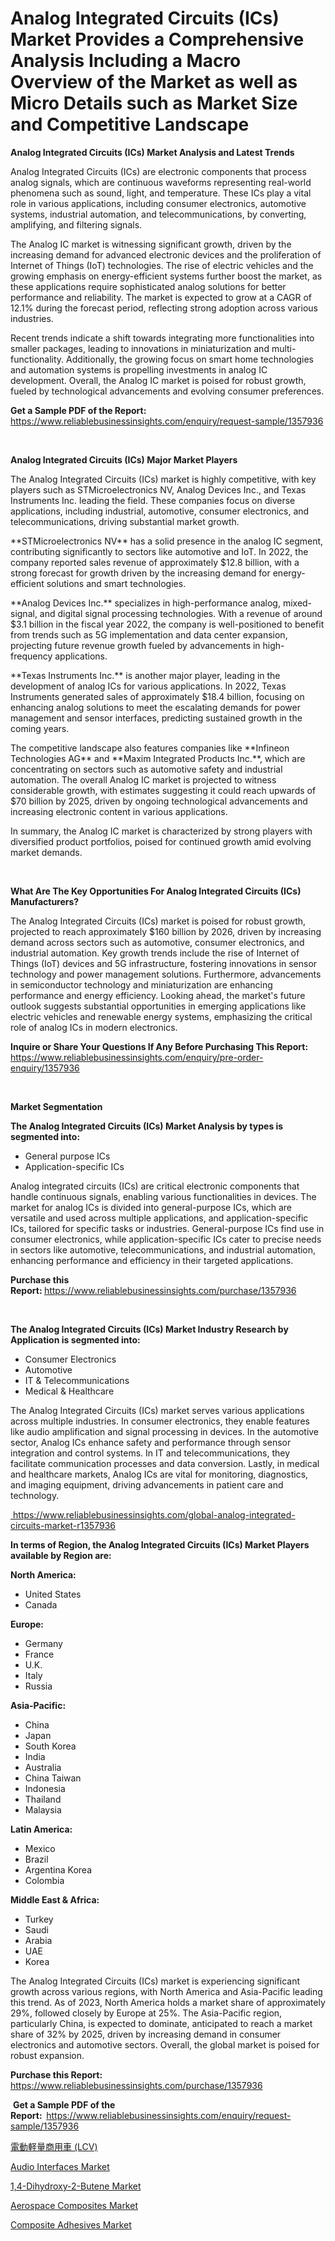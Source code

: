 <p><h1>Analog Integrated Circuits (ICs) Market Provides a Comprehensive Analysis Including a Macro Overview of the Market as well as Micro Details such as Market Size and Competitive Landscape</h1></p><p><strong>Analog Integrated Circuits (ICs) Market Analysis and Latest Trends</strong></p>
<p><p>Analog Integrated Circuits (ICs) are electronic components that process analog signals, which are continuous waveforms representing real-world phenomena such as sound, light, and temperature. These ICs play a vital role in various applications, including consumer electronics, automotive systems, industrial automation, and telecommunications, by converting, amplifying, and filtering signals.</p><p>The Analog IC market is witnessing significant growth, driven by the increasing demand for advanced electronic devices and the proliferation of Internet of Things (IoT) technologies. The rise of electric vehicles and the growing emphasis on energy-efficient systems further boost the market, as these applications require sophisticated analog solutions for better performance and reliability. The market is expected to grow at a CAGR of 12.1% during the forecast period, reflecting strong adoption across various industries.</p><p>Recent trends indicate a shift towards integrating more functionalities into smaller packages, leading to innovations in miniaturization and multi-functionality. Additionally, the growing focus on smart home technologies and automation systems is propelling investments in analog IC development. Overall, the Analog IC market is poised for robust growth, fueled by technological advancements and evolving consumer preferences.</p></p>
<p><strong>Get a Sample PDF of the Report:&nbsp;</strong> <a href="https://www.reliablebusinessinsights.com/enquiry/request-sample/1357936">https://www.reliablebusinessinsights.com/enquiry/request-sample/1357936</a></p>
<p>&nbsp;</p>
<p><strong>Analog Integrated Circuits (ICs) Major Market Players</strong></p>
<p><p>The Analog Integrated Circuits (ICs) market is highly competitive, with key players such as STMicroelectronics NV, Analog Devices Inc., and Texas Instruments Inc. leading the field. These companies focus on diverse applications, including industrial, automotive, consumer electronics, and telecommunications, driving substantial market growth.</p><p>**STMicroelectronics NV** has a solid presence in the analog IC segment, contributing significantly to sectors like automotive and IoT. In 2022, the company reported sales revenue of approximately $12.8 billion, with a strong forecast for growth driven by the increasing demand for energy-efficient solutions and smart technologies.</p><p>**Analog Devices Inc.** specializes in high-performance analog, mixed-signal, and digital signal processing technologies. With a revenue of around $3.1 billion in the fiscal year 2022, the company is well-positioned to benefit from trends such as 5G implementation and data center expansion, projecting future revenue growth fueled by advancements in high-frequency applications.</p><p>**Texas Instruments Inc.** is another major player, leading in the development of analog ICs for various applications. In 2022, Texas Instruments generated sales of approximately $18.4 billion, focusing on enhancing analog solutions to meet the escalating demands for power management and sensor interfaces, predicting sustained growth in the coming years.</p><p>The competitive landscape also features companies like **Infineon Technologies AG** and **Maxim Integrated Products Inc.**, which are concentrating on sectors such as automotive safety and industrial automation. The overall Analog IC market is projected to witness considerable growth, with estimates suggesting it could reach upwards of $70 billion by 2025, driven by ongoing technological advancements and increasing electronic content in various applications. </p><p>In summary, the Analog IC market is characterized by strong players with diversified product portfolios, poised for continued growth amid evolving market demands.</p></p>
<p>&nbsp;</p>
<p><strong>What Are The Key Opportunities For Analog Integrated Circuits (ICs) Manufacturers?</strong></p>
<p><p>The Analog Integrated Circuits (ICs) market is poised for robust growth, projected to reach approximately $160 billion by 2026, driven by increasing demand across sectors such as automotive, consumer electronics, and industrial automation. Key growth trends include the rise of Internet of Things (IoT) devices and 5G infrastructure, fostering innovations in sensor technology and power management solutions. Furthermore, advancements in semiconductor technology and miniaturization are enhancing performance and energy efficiency. Looking ahead, the market's future outlook suggests substantial opportunities in emerging applications like electric vehicles and renewable energy systems, emphasizing the critical role of analog ICs in modern electronics.</p></p>
<p><strong>Inquire or Share Your Questions If Any Before Purchasing This Report:</strong> <a href="https://www.reliablebusinessinsights.com/enquiry/pre-order-enquiry/1357936">https://www.reliablebusinessinsights.com/enquiry/pre-order-enquiry/1357936</a></p>
<p>&nbsp;</p>
<p><strong>Market Segmentation</strong></p>
<p><strong>The Analog Integrated Circuits (ICs) Market Analysis by types is segmented into:</strong></p>
<p><ul><li>General purpose ICs</li><li>Application-specific ICs</li></ul></p>
<p><p>Analog integrated circuits (ICs) are critical electronic components that handle continuous signals, enabling various functionalities in devices. The market for analog ICs is divided into general-purpose ICs, which are versatile and used across multiple applications, and application-specific ICs, tailored for specific tasks or industries. General-purpose ICs find use in consumer electronics, while application-specific ICs cater to precise needs in sectors like automotive, telecommunications, and industrial automation, enhancing performance and efficiency in their targeted applications.</p></p>
<p><strong>Purchase this Report:&nbsp;</strong><a href="https://www.reliablebusinessinsights.com/purchase/1357936">https://www.reliablebusinessinsights.com/purchase/1357936</a></p>
<p>&nbsp;</p>
<p><strong>The Analog Integrated Circuits (ICs) Market Industry Research by Application is segmented into:</strong></p>
<p><ul><li>Consumer Electronics</li><li>Automotive</li><li>IT & Telecommunications</li><li>Medical & Healthcare</li></ul></p>
<p><p>The Analog Integrated Circuits (ICs) market serves various applications across multiple industries. In consumer electronics, they enable features like audio amplification and signal processing in devices. In the automotive sector, Analog ICs enhance safety and performance through sensor integration and control systems. In IT and telecommunications, they facilitate communication processes and data conversion. Lastly, in medical and healthcare markets, Analog ICs are vital for monitoring, diagnostics, and imaging equipment, driving advancements in patient care and technology.</p></p>
<p><a href="https://www.reliablebusinessinsights.com/global-analog-integrated-circuits-market-r1357936">&nbsp;https://www.reliablebusinessinsights.com/global-analog-integrated-circuits-market-r1357936</a></p>
<p><strong>In terms of Region, the Analog Integrated Circuits (ICs) Market Players available by Region are:</strong></p>
<p>
    <p> <strong> North America: </strong>
        <ul>
            <li>United States</li>
            <li>Canada</li>
        </ul>
        </p> 
    <p> <strong> Europe: </strong>
        <ul>
            <li>Germany</li>
            <li>France</li>
            <li>U.K.</li>
            <li>Italy</li>
            <li>Russia</li>
        </ul>
        </p> 
    <p> <strong> Asia-Pacific: </strong>
        <ul>
            <li>China</li>
            <li>Japan</li>
            <li>South Korea</li>
            <li>India</li>
            <li>Australia</li>
            <li>China Taiwan</li>
            <li>Indonesia</li>
            <li>Thailand</li>
            <li>Malaysia</li>
        </ul>
        </p> 
    <p> <strong> Latin America: </strong>
        <ul>
            <li>Mexico</li>
            <li>Brazil</li>
            <li>Argentina Korea</li>
            <li>Colombia</li>
        </ul>
        </p> 
    <p> <strong> Middle East & Africa: </strong>
        <ul>
            <li>Turkey</li>
            <li>Saudi</li>
            <li>Arabia</li>
            <li>UAE</li>
            <li>Korea</li>
        </ul>
    </p>
    </p>
<p><p>The Analog Integrated Circuits (ICs) market is experiencing significant growth across various regions, with North America and Asia-Pacific leading this trend. As of 2023, North America holds a market share of approximately 29%, followed closely by Europe at 25%. The Asia-Pacific region, particularly China, is expected to dominate, anticipated to reach a market share of 32% by 2025, driven by increasing demand in consumer electronics and automotive sectors. Overall, the global market is poised for robust expansion.</p></p>
<p><strong>Purchase this Report: </strong><a href="https://www.reliablebusinessinsights.com/purchase/1357936">https://www.reliablebusinessinsights.com/purchase/1357936</a></p>
<p>&nbsp;<strong>Get a Sample PDF of the Report:&nbsp;&nbsp;</strong><a href="https://www.reliablebusinessinsights.com/enquiry/request-sample/1357936">https://www.reliablebusinessinsights.com/enquiry/request-sample/1357936</a></p>
<p><strong></strong></p>
<p><p><a href="https://medium.com/@skylaoy5757/electric-light-commercial-vehicle-lcv-e07acac94770">電動軽量商用車 (LCV)</a></p><p><a href="https://www.linkedin.com/pulse/audio-interfaces-market-industry-landscape-growth-trajectories-0ls3e?trackingId=yGZgTojISTGgqeE7Qr8%2F0A%3D%3D">Audio Interfaces Market</a></p><p><a href="https://github.com/aiko92han/Market-Research-Report-List-1/blob/main/14-dihydroxy-2-butene-market.md">1,4-Dihydroxy-2-Butene Market</a></p><p><a href="https://issuu.com/reportprime-2/docs/aerospace-composites-market-size-20_be3aba305de447">Aerospace Composites Market</a></p><p><a href="https://issuu.com/reportprime-2/docs/composite-adhesives-market-size-203_6621022ebeb2ab">Composite Adhesives Market</a></p></p>